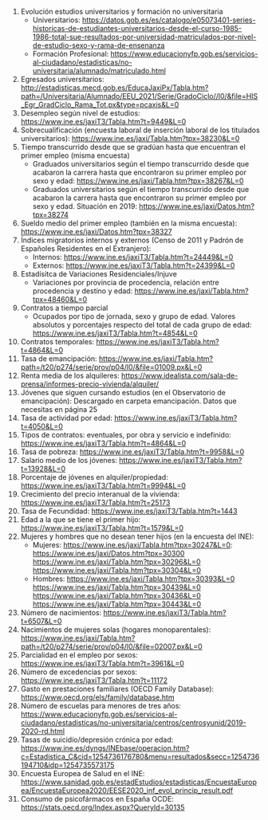 1. Evolución estudios universitarios y formación no universitaria
    - Universitarios: https://datos.gob.es/es/catalogo/e05073401-series-historicas-de-estudiantes-universitarios-desde-el-curso-1985-1986-total-sue-resultados-por-universidad-matriculados-por-nivel-de-estudio-sexo-y-rama-de-ensenanza
    - Formación Profesional: https://www.educacionyfp.gob.es/servicios-al-ciudadano/estadisticas/no-universitaria/alumnado/matriculado.html
2. Egresados universitarios: http://estadisticas.mecd.gob.es/EducaJaxiPx/Tabla.htm?path=/Universitaria/Alumnado/EEU_2021/Serie/GradoCiclo//l0/&file=HIS_Egr_GradCiclo_Rama_Tot.px&type=pcaxis&L=0
3. Desempleo según nivel de estudios: https://www.ine.es/jaxiT3/Tabla.htm?t=9449&L=0
4. Sobrecualificación (encuesta laboral de inserción laboral de los titulados universitarios): https://www.ine.es/jaxi/Tabla.htm?tpx=38230&L=0
5. Tiempo transcurrido desde que se gradúan hasta que encuentran el primer empleo (misma encuesta)
    - Graduados universitarios según el tiempo transcurrido desde que acabaron la carrera hasta que encontraron su primer empleo por sexo y edad: https://www.ine.es/jaxi/Tabla.htm?tpx=38267&L=0
    - Graduados universitarios según el tiempo transcurrido desde que acabaron la carrera hasta que encontraron su primer empleo por sexo y edad. Situación en 2019: https://www.ine.es/jaxi/Datos.htm?tpx=38274
6. Sueldo medio del primer empleo (también en la misma encuesta): https://www.ine.es/jaxi/Datos.htm?tpx=38327
7. Índices migratorios internos y externos (Censo de 2011 y Padrón de Españoles Residentes en el Extranjero):
    - Internos: https://www.ine.es/jaxiT3/Tabla.htm?t=24449&L=0
    - Externos: https://www.ine.es/jaxiT3/Tabla.htm?t=24399&L=0
8. Estadísitca de Variaciones Residenciales/Injuve
    - Variaciones por provincia de procedencia, relación entre procedencia y destino y edad: https://www.ine.es/jaxi/Tabla.htm?tpx=48460&L=0
9. Contratos a tiempo parcial
    - Ocupados por tipo de jornada, sexo y grupo de edad. Valores absolutos y porcentajes respecto del total de cada grupo de edad: https://www.ine.es/jaxiT3/Tabla.htm?t=4854&L=0
10. Contratos temporales: https://www.ine.es/jaxiT3/Tabla.htm?t=4864&L=0
11. Tasa de emancipación: https://www.ine.es/jaxi/Tabla.htm?path=/t20/p274/serie/prov/p04/l0/&file=01009.px&L=0
12. Renta media de los alquileres: https://www.idealista.com/sala-de-prensa/informes-precio-vivienda/alquiler/
13. Jóvenes que siguen cursando estudios (en el Observatorio de emancipación): Descargado en carpeta emancipación. Datos que necesitas en página 25
14. Tasa de actividad por edad: https://www.ine.es/jaxiT3/Tabla.htm?t=4050&L=0
15. Tipos de contratos: eventuales, por obra y servicio e indefinido: https://www.ine.es/jaxiT3/Tabla.htm?t=4864&L=0
16. Tasa de pobreza: https://www.ine.es/jaxiT3/Tabla.htm?t=9958&L=0
17. Salario medio de los jóvenes: https://www.ine.es/jaxiT3/Tabla.htm?t=13928&L=0
18. Porcentaje de jóvenes en alquiler/propiedad: https://www.ine.es/jaxiT3/Tabla.htm?t=9994&L=0
19. Crecimiento del precio interanual de la vivienda: https://www.ine.es/jaxiT3/Tabla.htm?t=25173
20. Tasa de Fecundidad: https://www.ine.es/jaxiT3/Tabla.htm?t=1443
21. Edad a la que se tiene el primer hijo: https://www.ine.es/jaxiT3/Tabla.htm?t=1579&L=0
22. Mujeres y hombres que no desean tener hijos (en la encuesta del INE): 
    - Mujeres: https://www.ine.es/jaxi/Tabla.htm?tpx=30247&L=0:
               https://www.ine.es/jaxi/Datos.htm?tpx=30300
               https://www.ine.es/jaxi/Tabla.htm?tpx=30296&L=0
               https://www.ine.es/jaxi/Tabla.htm?tpx=30304&L=0
    - Hombres: https://www.ine.es/jaxi/Tabla.htm?tpx=30393&L=0
               https://www.ine.es/jaxi/Tabla.htm?tpx=30439&L=0
               https://www.ine.es/jaxi/Tabla.htm?tpx=30436&L=0
               https://www.ine.es/jaxi/Tabla.htm?tpx=30443&L=0  
23. Número de nacimientos: https://www.ine.es/jaxiT3/Tabla.htm?t=6507&L=0
24. Nacimientos de mujeres solas (hogares monoparentales): https://www.ine.es/jaxi/Tabla.htm?path=/t20/p274/serie/prov/p04/l0/&file=02007.px&L=0
25. Parcialidad en el empleo por sexos: https://www.ine.es/jaxiT3/Tabla.htm?t=3961&L=0
26. Número de excedencias por sexos: https://www.ine.es/jaxiT3/Tabla.htm?t=11172
27. Gasto en prestaciones familiares (OECD Family Database): https://www.oecd.org/els/family/database.htm
28. Número de escuelas para menores de tres años: https://www.educacionyfp.gob.es/servicios-al-ciudadano/estadisticas/no-universitaria/centros/centrosyunid/2019-2020-rd.html
29. Tasas de suicidio/depresión crónica por edad: https://www.ine.es/dyngs/INEbase/operacion.htm?c=Estadistica_C&cid=1254736176780&menu=resultados&secc=1254736194710&idp=1254735573175
30. Encuesta Europea de Salud en el INE: https://www.sanidad.gob.es/estadEstudios/estadisticas/EncuestaEuropea/EncuestaEuropea2020/EESE2020_inf_evol_princip_result.pdf
31. Consumo de psicofármacos en España OCDE: https://stats.oecd.org/Index.aspx?QueryId=30135